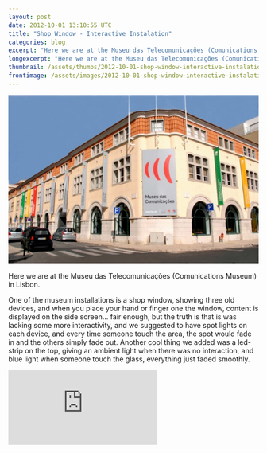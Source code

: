 ```yaml
---
layout: post
date: 2012-10-01 13:10:55 UTC
title: "Shop Window - Interactive Instalation"
categories: blog
excerpt: "Here we are at the Museu das Telecomunicações (Comunications Museum) in Lisbon."
longexcerpt: "Here we are at the Museu das Telecomunicações (Comunications Museum) in Lisbon.One of the museum installations is a shop window, showing three old devices, and when you place your hand or finger one the window, content is displayed on the side screen... fair enough, but the truth is that is was lacking some more interactivity, and we suggested to have spot lights on each device, and every time someone touch the area, the spot would fade in and the others simply fade out. Another cool thing we added was a led-strip on the top, giving an ambient light when there was no interaction, and blue light when someone touch the glass, everything just faded smoothly."
thumbnail: /assets/thumbs/2012-10-01-shop-window-interactive-instalation-1.jpg
frontimage: /assets/images/2012-10-01-shop-window-interactive-instalation-1.jpg
---
```


<img class="postimage" src="/assets/images/2012-10-01-shop-window-interactive-instalation-1.jpg"/>

Here we are at the Museu das Telecomunicações (Comunications Museum) in Lisbon.

One of the museum installations is a shop window, showing three old devices, and when you place your hand or finger one the window, content is displayed on the side screen... fair enough, but the truth is that is was lacking some more interactivity, and we suggested to have spot lights on each device, and every time someone touch the area, the spot would fade in and the others simply fade out. Another cool thing we added was a led-strip on the top, giving an ambient light when there was no interaction, and blue light when someone touch the glass, everything just faded smoothly.

<div class="video-container"><iframe src="http://www.youtube.com/embed/_qFJB3ZZrPs" frameborder="0" allowfullscreen></iframe></div>
